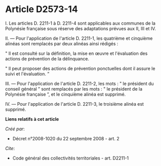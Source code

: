 # Article D2573-14

I. Les articles D. 2211-1 à D. 2211-4 sont applicables aux communes de la Polynésie française sous réserve des adaptations
prévues aux II, III et IV. 

II. ― Pour l'application de l'article D. 2211-1, les quatrième et cinquième alinéas sont remplacés par deux alinéas ainsi
rédigés : 

" Il est consulté sur la définition, la mise en œuvre et l'évaluation des actions de prévention de la délinquance. 

" Il peut proposer des actions de prévention ponctuelles dont il assure le suivi et l'évaluation. ” 

III. ― Pour l'application de l'article D. 2211-2, les mots : " le président du conseil général ” sont remplacés par les
mots : " le président de la Polynésie française ”, et le cinquième alinéa est supprimé. 

IV. ― Pour l'application de l'article D. 2211-3, le troisième alinéa est supprimé.

**Liens relatifs à cet article**

_Créé par_:

  - Décret n°2008-1020 du 22 septembre 2008 - art. 2

_Cite_:

  - Code général des collectivités territoriales - art. D2211-1
